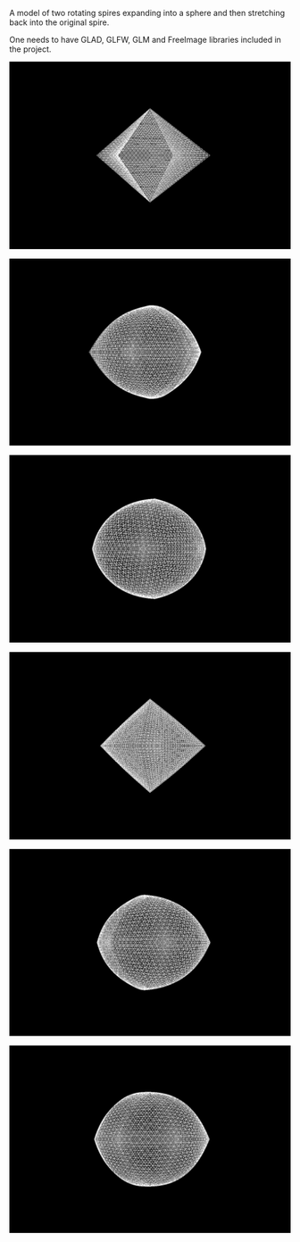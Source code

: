 A model of two rotating spires expanding into a sphere and then stretching back into the original spire.

One needs to have GLAD, GLFW, GLM and FreeImage libraries included in the project.

![](https://github.com/ragoragino/opengl-tutorials/blob/master/pulsing-ball/visuals/snapshot_0.png?raw=true)

![](https://github.com/ragoragino/opengl-tutorials/blob/master/pulsing-ball/visuals/snapshot_1.png?raw=true)

![](https://github.com/ragoragino/opengl-tutorials/blob/master/pulsing-ball/visuals/snapshot_2.png?raw=true)

![](https://github.com/ragoragino/opengl-tutorials/blob/master/pulsing-ball/visuals/snapshot_3.png?raw=true)

![](https://github.com/ragoragino/opengl-tutorials/blob/master/pulsing-ball/visuals/snapshot_4.png?raw=true)

![](https://github.com/ragoragino/opengl-tutorials/blob/master/pulsing-ball/visuals/snapshot_5.png?raw=true)